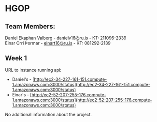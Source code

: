 # HGOP

## Team Members:
Daníel Ekaphan Valberg - danielv16@ru.is - KT: 211096-2339  
Einar Orri Þormar - einart16@ru.is - KT: 081292-2139

## Week 1

URL to instance running api: 
- Daniel's - [http://ec2-34-227-161-151.compute-1.amazonaws.com:3000/status](http://ec2-34-227-161-151.compute-1.amazonaws.com:3000/status) 
- Einar's - [http://ec2-52-207-255-176.compute-1.amazonaws.com:3000/status](http://ec2-52-207-255-176.compute-1.amazonaws.com:3000/status)

No additional information about the project.
